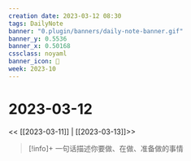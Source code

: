 ```yaml
---
creation date: 2023-03-12 08:30
tags: DailyNote
banner: "0.plugin/banners/daily-note-banner.gif"
banner_y: 0.5536
banner_x: 0.50168
cssclass: noyaml
banner_icon: 💌
week: 2023-10
---
```


# 2023-03-12

<< [[2023-03-11]] | [[2023-03-13]]>>


> [!info]+ 一句话描述你要做、在做、准备做的事情
> 

